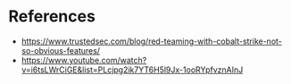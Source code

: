 # References
- https://www.trustedsec.com/blog/red-teaming-with-cobalt-strike-not-so-obvious-features/
- https://www.youtube.com/watch?v=i6tsLWrCiGE&list=PLcjpg2ik7YT6H5l9Jx-1ooRYpfvznAInJ
